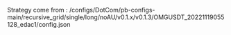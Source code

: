 Strategy come from : /configs/DotCom/pb-configs-main/recursive_grid/single/long/noAU/v0.1.x/v0.1.3/OMGUSDT_20221119055128_edac1/config.json